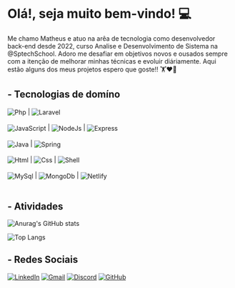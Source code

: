 # Olá!, seja muito bem-vindo! 💻

Me chamo Matheus e atuo na arêa de tecnologia como desenvolvedor back-end desde 2022, curso Analise e Desenvolvimento de Sistema na @SptechSchool.
Adoro me desafiar em objetivos novos e ousados sempre com a itenção de melhorar minhas técnicas e evoluir diáriamente. 
Aqui estão alguns dos meus projetos espero que goste!! 🏋❤️‍🔥 

## - Tecnologias de domíno

<div style="display: inline_block">
  <img align="center" alt="Php" src="https://img.shields.io/badge/PHP-777BB4?style=for-the-badge&logo=php&logoColor=white"> | 
  <img align="center" alt="Laravel" src="https://img.shields.io/badge/Laravel-FF2D20?style=for-the-badge&logo=laravel&logoColor=white">
  <br>
  <br>
  <img align="center" alt="JavaScript" src="https://img.shields.io/badge/JavaScript-F7DF1E?style=for-the-badge&logo=javascript&logoColor=black"> | 
  <img align="center" alt="NodeJs" src="https://img.shields.io/badge/Node.js-43853D?style=for-the-badge&logo=node.js&logoColor=white"> | 
  <img align="center" alt="Express" src="https://img.shields.io/badge/Express.js-404D59?style=for-the-badge">
  <br>
  <br>
  <img align="center" alt="Java" src="https://img.shields.io/badge/Java-ED8B00?style=for-the-badge&logo=openjdk&logoColor=white"> | 
  <img align="center" alt="Spring" src="https://img.shields.io/badge/Spring-6DB33F?style=for-the-badge&logo=spring&logoColor=white">
  <br>
  <br>
  <img align="center" alt="Html" src="https://img.shields.io/badge/HTML5-E34F26?style=for-the-badge&logo=html5&logoColor=white"> | 
  <img align="center" alt="Css" src="https://img.shields.io/badge/CSS3-1572B6?style=for-the-badge&logo=css3&logoColor=white"> | 
  <img align="center" alt="Shell" src="https://img.shields.io/badge/Shell_Script-121011?style=for-the-badge&logo=gnu-bash&logoColor=white">
  <br>
  <br>
  <img align="center" alt="MySql" src="https://img.shields.io/badge/MySQL-00000F?style=for-the-badge&logo=mysql&logoColor=white"> | 
  <img align="center" alt="MongoDb" src="https://img.shields.io/badge/MongoDB-4EA94B?style=for-the-badge&logo=mongodb&logoColor=white"> | 
  <img align="center" alt="Netlify" src="https://img.shields.io/badge/Netlify-00C7B7?style=for-the-badge&logo=netlify&logoColor=white">
  <br>
  <br>
</div>

## - Atividades

![Anurag's GitHub stats](https://github-readme-stats.vercel.app/api?username=matheus-gregorin&show_icons=true&theme=dark)

![Top Langs](https://github-readme-stats.vercel.app/api/top-langs/?username=matheus-gregorin&hide_progress=true&theme=dark)


## - Redes Sociais

[![LinkedIn](https://img.shields.io/badge/LinkedIn-0077B5?style=for-the-badge&logo=linkedin&logoColor=white)](https://www.linkedin.com/in/matheus-gregorin-22b496197)
[![Gmail](https://img.shields.io/badge/Gmail-D14836?style=for-the-badge&logo=gmail&logoColor=white)](https://chrome.google.com/webstore/detail/gmail/pjkljhegncpnkpknbcohdijeoejaedia?hl=pt-BR)
[![Discord](https://img.shields.io/badge/Discord-7289DA?style=for-the-badge&logo=discord&logoColor=white)](https://discord.com/)
[![GitHub](https://img.shields.io/badge/GitHub-100000?style=for-the-badge&logo=github&logoColor=white)](https://github.com/matheus-gregorin/matheus-gregorin/)

